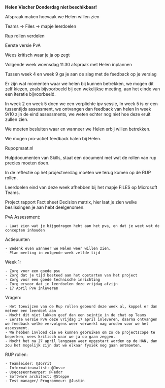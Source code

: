 **Helen Vischer**
**Donderdag niet beschikbaar!**

Afspraak maken hoevaak we Helen willen zien 

Teams -> Files -> mapje leerdoelen

Rup rollen verdelen

Eerste versie PvA

Wees kritisch waar je ja op zegt

Volgende week woensdag 11.30 afspraak met Helen inplannen 

Tussen week 4 en week 9 ga je aan de slag met de feedback op je verslag

Er zijn wat momenten waar we helen bij kunnen betrekken, we mogen dit zelf kiezen, zoals bijvoorbeeld bij een wekelijkse meeting, aan het einde van een iteratie bijvoorbeeld.

In week 2 en week 5 doen we een verplichte ipv sessie,
In week 5 is er een tussentijds assessment, we ontvangen dan feedback van helen
In week 9/10 zijn de eind assessments, we weten echter nog niet hoe deze eruit zullen zien.

We moeten besluiten waar en wanneer we Helen erbij willen betrekken.

We mogen pro-actief feedback halen bij Helen.

Rupopmaat.nl

Hulpdocumenten van Skills, staat een document met wat de rollen van rup precies moeten doen.

In de reflectie op het projectverslag moeten we terug komen op de RUP rollen.


Leerdoelen eind van deze week afhebben bij het mapje FILES op Microsoft Teams.

Project rapport
Fact sheet
Decision matrix, hier laat je zien welke beslissingen je aan hebt deelgenomen.


PvA Assessment:

	- Laat zien wat je bijgedragen hebt aan het pva, en dat je weet wat de concepten inhouden


Actiepunten

	- Bedenk even wanneer we Helen weer willen zien.
	- Plan meeting in volgende week zelfde tijd


Week 1:

	- Zorg voor een goede psu
	- Zorg dat je tijd besteed aan het opstarten van het project
	- Zorg voor een goede technische inrichting
	- Zorg ervoor dat je leerdoelen deze vrijdag afzijn
	- 17 April PvA inleveren


Vragen:

	- Het toewijzen van de Rup rollen gebeurd deze week al, koppel er dan meteen een leerdoel aan
	- Mocht dit niet lukken geef dan een seintje in de chat op Teams
	- Eerste versie PvA deze vrijdag 17 april inleveren, daarna ontvangen we feedback welke vervolgens weer verwerkt mag wroden voor we het assessment.
	- We hebben invloed die we kunnen gebruiken om zo de projectscope te beperken, wees kritisch waar we ja op gaan zeggen.
	- Mocht het na 27 april langzaam weer opgestart worden op de HAN, dan zou het mogelijk zijn dat we elkaar fysiek nog gaan ontmoeten.


RUP rollen:
    
    - Teamleider: @Jorrit
    - Informatieanalist: @Josse
    - Usecaseontwerper: @Fedor
    - Software architect: @Steppe
    - Test manager/ Programmeur: @Justin


